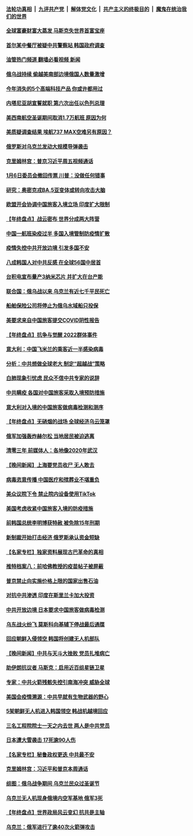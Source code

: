 ####  [法轮功真相](../../../../basic/blob/master/README.md?t=12301212) &nbsp;|&nbsp; [九评共产党](../../../../9ping.md/blob/master/README.md?t=12301212) &nbsp;|&nbsp; [解体党文化](../../../../jtdwh.md/blob/master/README.md?t=12301212)  &nbsp;|&nbsp; [共产主义的终极目的](../../../../gczydzjmd.md/blob/master/README.md?t=12301212) &nbsp;|&nbsp; [魔鬼在统治我们的世界](../../../../mgztzwmdsj.md/blob/master/README.md?t=12301212) 

#### [全球富豪财富大蒸发 马斯克失世界首富宝座](../pages/nsc418/n13894375.md?t=12301212) 

#### [首尔某中餐厅被疑中共警察站 韩国政府调查](../pages/nsc418/n13894473.md?t=12301212) 

#### [油管热门频道 翻墙必看视频 新闻](http://129.146.143.75:81/youtube.html?12301212)

#### [俄乌战持续 偷越美南部边境俄国人数量激增](../pages/nsc418/n13894707.md?t=12301212) 

#### [今年消失的5个高端科技产品 你或许都用过](../pages/nsc418/n13894616.md?t=12301212) 

#### [内塔尼亚胡宣誓就职 第六次出任以色列总理](../pages/nsc418/n13894597.md?t=12301212) 

#### [美西南航空圣诞期间取消1.7万航班 原因为何](../pages/nsc418/n13894526.md?t=12301212) 

#### [美质疑调查结果 埃航737 MAX空难另有原因？](../pages/nsc418/n13894534.md?t=12301212) 

#### [俄罗斯对乌克兰发动大规模导弹袭击](../pages/nsc418/n13894449.md?t=12301212) 

#### [克里姆林宫：普京习近平周五视频通话](../pages/nsc418/n13894511.md?t=12301212) 

#### [1月6日委员会撤回传票 川普：没做任何错事](../pages/nsc418/n13894499.md?t=12301212) 

#### [研究：奥密克戎BA.5亚变体或转向攻击大脑](../pages/nsc418/n13894502.md?t=12301212) 

#### [欧盟开会协调中国旅客入境立场 印度扩大限制](../pages/nsc418/n13894366.md?t=12301212) 

#### [【年终盘点】战云密布 世界分成两大阵营](../pages/nsc418/n13891187.md?t=12301212) 

#### [中国一航班染疫过半 多国入境管制防疫情扩散](../pages/nsc418/n13894323.md?t=12301212) 

#### [疫情失控中共开放边境 引发多国不安](../pages/nsc418/n13894300.md?t=12301212) 

#### [八成韩国人对中共反感 在全球56国中居首](../pages/nsc418/n13894345.md?t=12301212) 

#### [台积电宣布量产3纳米芯片 并扩大在台产能](../pages/nsc418/n13894291.md?t=12301212) 


#### [联合国：俄乌战以来 乌克兰有近七千平民死亡](../pages/nsc418/n13894200.md?t=12301212) 

#### [船舶保险公司将停止为俄乌水域船只投保](../pages/nsc418/n13893828.md?t=12301212) 

#### [美要求来自中国旅客提交COVID阴性报告](../pages/nsc418/n13893834.md?t=12301212) 

#### [【年终盘点】抗争与觉醒 2022群体事件](../pages/nsc418/n13888314.md?t=12301212) 

#### [意大利：中国飞米兰的乘客近一半感染病毒](../pages/nsc418/n13893815.md?t=12301212) 

#### [分析：中共想做全球老大 制定“超越战”策略](../pages/nsc418/n13893665.md?t=12301212) 

#### [白肺现象引忧虑 民众不信中共专家的说辞](../pages/nsc418/n13893547.md?t=12301212) 

#### [中共瞒疫 各国对中国旅客采取入境预防措施](../pages/nsc418/n13893740.md?t=12301212) 

#### [意大利对入境的中国旅客做病毒检测和测序](../pages/nsc418/n13893791.md?t=12301212) 

#### [【年终盘点】无硝烟的战场 全球经济乌云笼罩](../pages/nsc418/n13891799.md?t=12301212) 

#### [俄军加强轰炸赫尔松 当地居民被迫逃离](../pages/nsc418/n13893571.md?t=12301212) 

#### [清零三年 前媒体人：各地像2020年武汉](../pages/nsc418/n13892777.md?t=12301212) 

#### [【晚间新闻】上海要党员收尸 无人敢去](../pages/nsc418/n13893514.md?t=12301212) 

#### [病毒恣意传播 中国医疗和殡葬业不堪重负](../pages/nsc418/n13893434.md?t=12301212) 

#### [美众议院下令 禁止院内设备使用TikTok](../pages/nsc418/n13893373.md?t=12301212) 

#### [美国考虑收紧中国旅客入境的防疫措施](../pages/nsc418/n13893193.md?t=12301212) 

#### [前韩国总统李明博获特赦 被免除15年刑期](../pages/nsc418/n13893172.md?t=12301212) 

#### [新制裁开始打击经济 俄罗斯承认资金短缺](../pages/nsc418/n13893106.md?t=12301212) 

#### [【名家专栏】独家资料展现古巴革命的真相](../pages/nsc418/n13891671.md?t=12301212) 

#### [推特档案八：前哈佛教授的疫苗帖子被屏蔽](../pages/nsc418/n13892949.md?t=12301212) 

#### [普京禁止向实施价格上限的国家出售石油](../pages/nsc418/n13893015.md?t=12301212) 

#### [对抗中共渗透 印度在斯里兰卡加大投资](../pages/nsc418/n13892887.md?t=12301212) 

#### [中共开放边境 日本要求中国旅客做病毒检测](../pages/nsc418/n13892983.md?t=12301212) 

#### [乌东战火纷飞 莫斯科向基辅下停战最后通牒](../pages/nsc418/n13892792.md?t=12301212) 

#### [回应朝鲜入侵领空 韩国将创建无人机部队](../pages/nsc418/n13892670.md?t=12301212) 

#### [【晚间新闻】中共与天斗大挫败 党员扎堆病亡](../pages/nsc418/n13892700.md?t=12301212) 



#### [助伊朗抗议者 马斯克：启用近百组星链卫星](../pages/nsc418/n13892554.md?t=12301212) 

#### [专家：中共火箭残骸失控引南海冲突 威胁全球](../pages/nsc418/n13892541.md?t=12301212) 

#### [美国会疫情溯源：中共早就有生物武器的野心](../pages/nsc418/n13892377.md?t=12301212) 

#### [5架朝鲜无人机进入韩国领空 韩战机越境回应](../pages/nsc418/n13892238.md?t=12301212) 

#### [三名工程院院士一天之内去世 两人是中共党员](../pages/nsc418/n13892031.md?t=12301212) 

#### [日本遭大雪袭击 17死逾90人伤](../pages/nsc418/n13892272.md?t=12301212) 

#### [【名家专栏】秘鲁政权更迭 中共最不安](../pages/nsc418/n13892102.md?t=12301212) 

#### [克里姆林宫：习近平和普京本周通话](../pages/nsc418/n13892138.md?t=12301212) 

#### [组图：俄乌战争期间 乌克兰民众过圣诞节](../pages/nsc418/n13892037.md?t=12301212) 

#### [乌克兰无人机现身俄境内空军基地 俄军3死](../pages/nsc418/n13892049.md?t=12301212) 

#### [【年终盘点】世界政局风云变幻 抗共是主轴](../pages/nsc418/n13885726.md?t=12301212) 



#### [乌克兰：俄军进行了逾40次火箭弹攻击](../pages/nsc418/n13891966.md?t=12301212) 

<img src='http://gfw-breaker.win/goodnews/indexes/nsc418.md' width='0px' height='0px'/>
